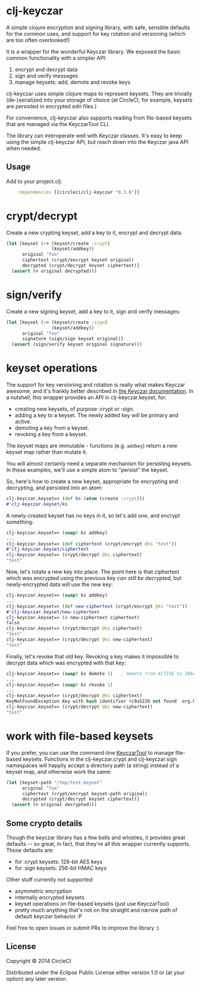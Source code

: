 # clj-keyczar

A simple clojure encryption and signing library, with safe, sensible defaults for the
common uses, and support for key rotation and versioning (which are too often overlooked!)

It is a wrapper for the wonderful Keyczar library. We exposed the basic common functionality
with a simpler API:

1. encrypt and decrypt data
2. sign and verify messages
3. manage keysets: add, demote and revoke keys

clj-keyczar uses simple clojure maps to represent keysets. They are trivially
(de-)serialized into your storage of choice (at CircleCI, for example, keysets are
persisted in encrypted edn files.)

For convenience, clj-keyczar also supports reading from file-based keysets that are managed
via the KeyczarTool CLI.

The library can interoperate well with Keyczar classes. It's easy to keep using the simple
clj-keyczar API, but reach down into the Keyczar java API when needed.

## Usage

Add to your project.clj:

```clojure
    :dependencies [[circleci/clj-keyczar "0.1.0"]]
```

# crypt/decrypt

Create a new crypting keyset, add a key to it, encrypt and decrypt data:

```clojure
(let [keyset (-> (keyset/create :crypt)
                 (keyset/addkey))
      original "foo"
      ciphertext (crypt/encrypt keyset original)
      decrypted (crypt/decrypt keyset ciphertext)]
  (assert (= original decrypted)))
```

# sign/verify

Create a new signing keyset, add a key to it, sign and verify messages:

```clojure
(let [keyset (-> (keyset/create :sign)
                 (keyset/addkey))
      original "foo"
      signature (sign/sign keyset original)]
  (assert (sign/verify keyset original signature)))
```

# keyset operations

The support for key versioning and rotation is really what makes Keyczar awesome, and it's
frankly better described in [the Keyczar documentation](https://code.google.com/p/keyczar/).
In a nutshell, this wrapper provides an API in clj-keyczar.keyset, for:

* creating new keysets, of purpose :crypt or :sign.
* adding a key to a keyset. The newly added key will be primary and active.
* demoting a key from a keyset.
* revoking a key from a keyset.

The keyset maps are immutable - functions (e.g. `addkey`) return a new keyset
map rather than mutate it.

You will almost certainly need a separate mechanism for persisting keysets. In these
examples, we'll use a simple atom to "persist" the keyset.

So, here's how to create a new keyset, appropriate for encrypting and decrypting, and
persisted into an atom:

```clojure
clj-keyczar.keyset=> (def ks (atom (create :crypt)))
#'clj-keyczar.keyset/ks
```

A newly-created keyset has no keys in it, so let's add one, and encrypt something:

```clojure
clj-keyczar.keyset=> (swap! ks addkey)
...
clj-keyczar.keyset=> (def ciphertext (crypt/encrypt @ks "test"))
#'clj-keyczar.keyset/ciphertext
clj-keyczar.keyset=> (crypt/decrypt @ks ciphertext)
"test"
```

Now, let's rotate a new key into place. The point here is that ciphertext which was encrypted
using the previous key *can still be decrypted*, but newly-encrypted data will use the new
key:

```clojure
clj-keyczar.keyset=> (swap! ks addkey)
...
clj-keyczar.keyset=> (def new-ciphertext (crypt/encrypt @ks "test"))
#'clj-keyczar.keyset/new-ciphertext
clj-keyczar.keyset=> (= new-ciphertext ciphertext)
false
clj-keyczar.keyset=> (crypt/decrypt @ks ciphertext)
"test"
clj-keyczar.keyset=> (crypt/decrypt @ks new-ciphertext)
"test"
```

Finally, let's revoke that old key. Revoking a key makes it impossible to decrypt data which
was encrypted with that key:

```clojure
clj-keyczar.keyset=> (swap! ks demote 1)   ; demote from ACTIVE to INACTIVE before revoking
...
clj-keyczar.keyset=> (swap! ks revoke 1)
...
clj-keyczar.keyset=> (crypt/decrypt @ks ciphertext)
KeyNotFoundException Key with hash identifier 9c9a5226 not found  org.keyczar.Crypter.decrypt (Crypter.java:117)
clj-keyczar.keyset=> (crypt/decrypt @ks new-ciphertext)
"test"
```

# work with file-based keysets

If you prefer, you can use the command-line
[KeyczarTool](https://code.google.com/p/keyczar/wiki/KeyczarTool) to manage file-based
keysets. Functions in the clj-keyczar.crypt and clj-keyczar.sign namespaces will happily
accept a directory path (a string) instead of a keyset map, and otherwise work the same:

```clojure
(let [keyset-path "/tmp/test-keyset"
      original "foo"
      ciphertext (crypt/encrypt keyset-path original)
      decrypted (crypt/decrypt keyset ciphertext)]
  (assert (= original decrypted)))
```

## Some crypto details

Though the keyczar library has a few bells and whistles, it provides great defaults -- so
great, in fact, that they're all this wrapper currently supports. Those defaults are:

* for :crypt keysets: 128-bit AES keys
* for :sign keysets: 256-bit HMAC keys

Other stuff currently not supported:

* asymmetric encryption
* internally encrypted keysets
* keyset operations on file-based keysets (just use KeyczarTool)
* pretty much anything that's not on the straight and narrow path of default keyczar behavior :P

Feel free to open issues or submit PRs to improve the library :)

## License

Copyright © 2014 CircleCI

Distributed under the Eclipse Public License either version 1.0 or (at
your option) any later version.
